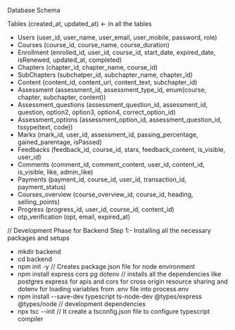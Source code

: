 Database Schema 

Tables (created_at, updated_at) <- in all the tables
- Users (user_id, user_name, user_email, user_mobile, password, role)
- Courses (course_id, course_name, course_duration)
- Enrollment (enrolled_id, user_id, course_id, start_date, expired_date, isRenewed, updated_at, completed)
- Chapters (chapter_id, chapter_name, course_id)
- SubChapters (subchatper_id, subchapter_name, chapter_id)
- Content (content_id, content_url, content_text, subchapter_id)
- Assessment (assessment_id, assessment_type_id, enum(course, chapter, subchapter, content))
- Assessment_questions (assessment_question_id, assessment_id, question, option2, option3, option4, correct_option_id)
- Assessment_options (assessment_option_id, assessment_question_id, tssype(text, code))
- Marks (mark_id, user_id, assessment_id, passing_percentage, gained_parentage, isPassed)
- Feedbacks (feedback_id, course_id, stars, feedback_content, is_visible, user_id)
- Comments (comment_id, comment_content, user_id, content_id, is_visible, like, admin_like)
- Payments (payment_id, course_id, user_id, transaction_id, payment_status)
- Courses_overview (course_overview_id, course_id, heading, selling_points)
- Progress (progress_id, user_id, course_id, content_id)
- otp_verification (opt, email, expired_at)


// Development Phase for Backend
Step 1:- Installing all the necessary packages and setups

- mkdir backend
- cd backend
- npm init -y // Creates package.json file for node environment
- npm install express cors pg dotenv // installs all the dependencies like postgres express for apis and cors for cross origin resource sharing and dotenv for loading variables from .env file into process.env
- npm install --save-dev typescript ts-node-dev @types/express @types/node // development dependencies
- npx tsc --init // It create a tsconfig.json file to configure typescript compiler



